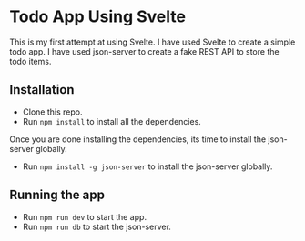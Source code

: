 # Todo App Using Svelte

This is my first attempt at using Svelte. I have used Svelte to create a simple todo app. I have used json-server to create a fake REST API to store the todo items. 

## Installation

- Clone this repo.
- Run `npm install` to install all the dependencies.

Once you are done installing the dependencies, its time to install the json-server globally. 

- Run `npm install -g json-server` to install the json-server globally.

## Running the app

- Run `npm run dev` to start the app.
- Run `npm run db` to start the json-server.
